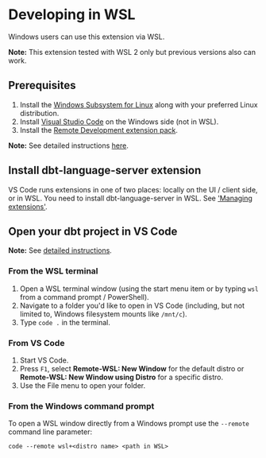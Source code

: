 # Developing in WSL

Windows users can use this extension via WSL.

**Note:** This extension tested with WSL 2 only but previous versions also can work.

## Prerequisites

1. Install the [Windows Subsystem for Linux](https://docs.microsoft.com/windows/wsl/install-win10) along with your preferred Linux distribution.
2. Install [Visual Studio Code](https://code.visualstudio.com/) on the Windows side (not in WSL).
3. Install the [Remote Development extension pack](https://aka.ms/vscode-remote/download/extension).

**Note:** See detailed instructions [here](https://code.visualstudio.com/docs/remote/wsl#_getting-started).

## Install dbt-language-server extension

VS Code runs extensions in one of two places: locally on the UI / client side, or in WSL. You need to install dbt-language-server in WSL. See ['Managing extensions'](https://code.visualstudio.com/docs/remote/wsl#_managing-extensions).

## Open your dbt project in VS Code
**Note:** See [detailed instructions](https://code.visualstudio.com/docs/remote/wsl#_open-a-remote-folder-or-workspace).

### From the WSL terminal
1. Open a WSL terminal window (using the start menu item or by typing ```wsl``` from a command prompt / PowerShell).
2. Navigate to a folder you'd like to open in VS Code (including, but not limited to, Windows filesystem mounts like ```/mnt/c```).
3. Type ```code .``` in the terminal.

### From VS Code
1. Start VS Code.
2. Press ```F1```, select **Remote-WSL: New Window** for the default distro or **Remote-WSL: New Window using Distro** for a specific distro.
3. Use the File menu to open your folder.

### From the Windows command prompt
To open a WSL window directly from a Windows prompt use the ```--remote``` command line parameter:
```
code --remote wsl+<distro name> <path in WSL>
```
